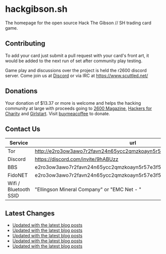 # hackgibson.sh
The homepage for the open source Hack The Gibson // SH trading card game.


## Contributing

To add your card just submit a pull request with your card's front art, it would be added to the next run of set after community play testing.

Game play and discussions over the project is held the r2600 discord server. Come join us at [Discord](https://discord.com/invite/9hABUzz) or via IRC at https://www.scuttled.net/


## Donations

Your donation of $13.37 or more is welcome and helps the hacking community at large with proceeds going to [2600 Magazine](https://2600.com/), [Hackers for Charity](https://hackersforcharity.org) and [Girlstart](https://girlstart.org).  Visit [buymeacoffee](https://www.buymeacoffee.com/hackgibson.sh) to donate.


## Contact Us

Service | url
-|-
Tor | http://e2ro3ow3awo7r2favn24n65ycc2qmzkoayn5r57e3f56nvjwdcgg32ad.onion
Discord | https://discord.com/invite/9hABUzz
BBS | e2ro3ow3awo7r2favn24n65ycc2qmzkoayn5r57e3f56nvjwdcgg32ad.onion:23
FidoNET | e2ro3ow3awo7r2favn24n65ycc2qmzkoayn5r57e3f56nvjwdcgg32ad.onion:24554
Wifi / Bluetooth SSID | "Ellingson Mineral Company" or "EMC Net - <fidonet address>"

## Latest Changes
<!-- BLOG-POST-LIST:START -->
- [Updated with the latest blog posts](https://github.com/DFW2600/hackgibson.sh/commit/62379d14bf2c68b5883c05919e0eec8c07ef52b2)
- [Updated with the latest blog posts](https://github.com/DFW2600/hackgibson.sh/commit/83b5997b4c3be29e50d2d7b08f74caae97b9fc6e)
- [Updated with the latest blog posts](https://github.com/DFW2600/hackgibson.sh/commit/893a7cd9b671436b4db9192ec65cf150d201ac5a)
- [Updated with the latest blog posts](https://github.com/DFW2600/hackgibson.sh/commit/7796f8770cfa1cb0682b22aa4887797e64afc296)
- [Updated with the latest blog posts](https://github.com/DFW2600/hackgibson.sh/commit/7625c03f6e9f97f5f0d5c0b636e4dd8f7423a458)
<!-- BLOG-POST-LIST:END -->
